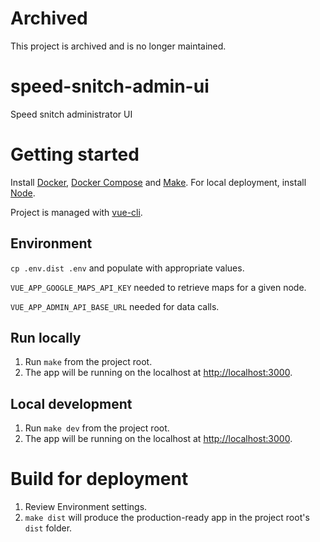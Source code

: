 # Archived

This project is archived and is no longer maintained.

# speed-snitch-admin-ui

Speed snitch administrator UI

# Getting started

Install [Docker](https://docs.docker.com/install), [Docker Compose](https://docs.docker.com/compose/install) and [Make](https://www.gnu.org/software/make). For local deployment, install [Node](https://nodejs.org/en/download).

Project is managed with [vue-cli](https://github.com/vuejs/vue-cli).

## Environment

`cp .env.dist .env` and populate with appropriate values.

`VUE_APP_GOOGLE_MAPS_API_KEY` needed to retrieve maps for a given node.

`VUE_APP_ADMIN_API_BASE_URL` needed for data calls.

## Run locally

1.  Run `make` from the project root.
1.  The app will be running on the localhost at [http://localhost:3000](http://localhost:3000).

## Local development

1.  Run `make dev` from the project root.
1.  The app will be running on the localhost at [http://localhost:3000](http://localhost:3000).

# Build for deployment

1.  Review Environment settings.
1.  `make dist` will produce the production-ready app in the project root's `dist` folder.
